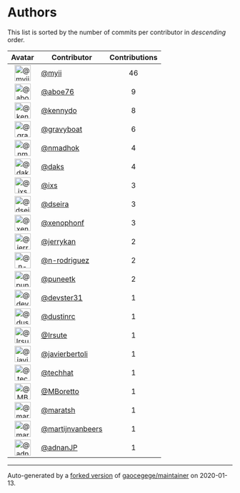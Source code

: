 # Authors

This list is sorted by the number of commits per contributor in _descending_ order.

Avatar|Contributor|Contributions
:-:|---|:-:
<img class='float-left rounded-1' src='https://avatars2.githubusercontent.com/u/10231489?v=4' width='36' height='36' alt='@myii'>|[@myii](https://github.com/myii)|46
<img class='float-left rounded-1' src='https://avatars0.githubusercontent.com/u/1800660?v=4' width='36' height='36' alt='@aboe76'>|[@aboe76](https://github.com/aboe76)|9
<img class='float-left rounded-1' src='https://avatars3.githubusercontent.com/u/897349?v=4' width='36' height='36' alt='@kennydo'>|[@kennydo](https://github.com/kennydo)|8
<img class='float-left rounded-1' src='https://avatars2.githubusercontent.com/u/1396878?v=4' width='36' height='36' alt='@gravyboat'>|[@gravyboat](https://github.com/gravyboat)|6
<img class='float-left rounded-1' src='https://avatars0.githubusercontent.com/u/3374962?v=4' width='36' height='36' alt='@nmadhok'>|[@nmadhok](https://github.com/nmadhok)|4
<img class='float-left rounded-1' src='https://avatars3.githubusercontent.com/u/52996?v=4' width='36' height='36' alt='@daks'>|[@daks](https://github.com/daks)|4
<img class='float-left rounded-1' src='https://avatars1.githubusercontent.com/u/214768?v=4' width='36' height='36' alt='@ixs'>|[@ixs](https://github.com/ixs)|3
<img class='float-left rounded-1' src='https://avatars2.githubusercontent.com/u/378158?v=4' width='36' height='36' alt='@dseira'>|[@dseira](https://github.com/dseira)|3
<img class='float-left rounded-1' src='https://avatars0.githubusercontent.com/u/7139195?v=4' width='36' height='36' alt='@xenophonf'>|[@xenophonf](https://github.com/xenophonf)|3
<img class='float-left rounded-1' src='https://avatars0.githubusercontent.com/u/377632?v=4' width='36' height='36' alt='@jerrykan'>|[@jerrykan](https://github.com/jerrykan)|2
<img class='float-left rounded-1' src='https://avatars3.githubusercontent.com/u/3433835?v=4' width='36' height='36' alt='@n-rodriguez'>|[@n-rodriguez](https://github.com/n-rodriguez)|2
<img class='float-left rounded-1' src='https://avatars1.githubusercontent.com/u/528061?v=4' width='36' height='36' alt='@puneetk'>|[@puneetk](https://github.com/puneetk)|2
<img class='float-left rounded-1' src='https://avatars2.githubusercontent.com/u/1912062?v=4' width='36' height='36' alt='@devster31'>|[@devster31](https://github.com/devster31)|1
<img class='float-left rounded-1' src='https://avatars0.githubusercontent.com/u/1796467?v=4' width='36' height='36' alt='@dustinrc'>|[@dustinrc](https://github.com/dustinrc)|1
<img class='float-left rounded-1' src='https://avatars0.githubusercontent.com/u/23722820?v=4' width='36' height='36' alt='@Irsute'>|[@Irsute](https://github.com/Irsute)|1
<img class='float-left rounded-1' src='https://avatars2.githubusercontent.com/u/242396?v=4' width='36' height='36' alt='@javierbertoli'>|[@javierbertoli](https://github.com/javierbertoli)|1
<img class='float-left rounded-1' src='https://avatars1.githubusercontent.com/u/287147?v=4' width='36' height='36' alt='@techhat'>|[@techhat](https://github.com/techhat)|1
<img class='float-left rounded-1' src='https://avatars2.githubusercontent.com/u/6514506?v=4' width='36' height='36' alt='@MBoretto'>|[@MBoretto](https://github.com/MBoretto)|1
<img class='float-left rounded-1' src='https://avatars0.githubusercontent.com/u/533533?v=4' width='36' height='36' alt='@maratsh'>|[@maratsh](https://github.com/maratsh)|1
<img class='float-left rounded-1' src='https://avatars2.githubusercontent.com/u/9851371?v=4' width='36' height='36' alt='@martijnvanbeers'>|[@martijnvanbeers](https://github.com/martijnvanbeers)|1
<img class='float-left rounded-1' src='https://avatars0.githubusercontent.com/u/16322427?v=4' width='36' height='36' alt='@adnanJP'>|[@adnanJP](https://github.com/adnanJP)|1

---

Auto-generated by a [forked version](https://github.com/myii/maintainer) of [gaocegege/maintainer](https://github.com/gaocegege/maintainer) on 2020-01-13.
